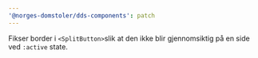 ```yaml
---
'@norges-domstoler/dds-components': patch
---
```


Fikser border i `<SplitButton>`slik at den ikke blir gjennomsiktig på en side ved `:active` state.
